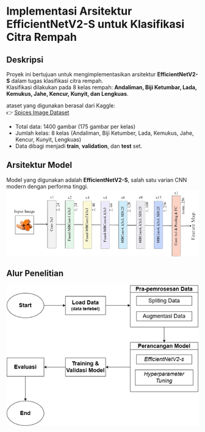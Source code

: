 # Implementasi Arsitektur EfficientNetV2-S untuk Klasifikasi Citra Rempah

## Deskripsi
Proyek ini bertujuan untuk mengimplementasikan arsitektur **EfficientNetV2-S** dalam tugas klasifikasi citra rempah.  
Klasifikasi dilakukan pada 8 kelas rempah: **Andaliman, Biji Ketumbar, Lada, Kemukus, Jahe, Kencur, Kunyit, dan Lengkuas**.

ataset yang digunakan berasal dari Kaggle:  
👉 [Spices Image Dataset]([https://www.kaggle.com/datasets/username/spices-dataset](https://www.kaggle.com/datasets/albertnathaniel12/indonesian-spices-dataset))  

- Total data: 1400 gambar (175 gambar per kelas)  
- Jumlah kelas: 8 kelas (Andaliman, Biji Ketumber, Lada, Kemukus, Jahe, Kencur, Kunyit, Lengkuas)  
- Data dibagi menjadi **train**, **validation**, dan **test** set.  


## Arsitektur Model
Model yang digunakan adalah **EfficientNetV2-S**, salah satu varian CNN modern dengan performa tinggi.  
![Arsitektur EfficientNetV2](Arsitektur%20EfficientNetV2.png)

## Alur Penelitian
![Alur Penelitian](Alur%20Penelitian%20New.png)
